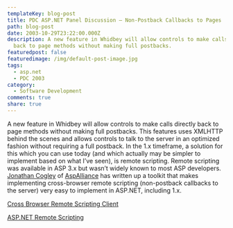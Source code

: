 ```yaml
---
templateKey: blog-post
title: PDC ASP.NET Panel Discussion – Non-Postback Callbacks to Pages
path: blog-post
date: 2003-10-29T23:22:00.000Z
description: A new feature in Whidbey will allow controls to make calls directly
  back to page methods without making full postbacks.
featuredpost: false
featuredimage: /img/default-post-image.jpg
tags:
  - asp.net
  - PDC 2003
category:
  - Software Development
comments: true
share: true
---
```

<!--StartFragment-->

A new feature in Whidbey will allow controls to make calls directly back to page methods without making full postbacks. This features uses XMLHTTP behind the scenes and allows controls to talk to the server in an optimized fashion without requiring a full postback. In the 1.x timeframe, a solution for this which you can use today (and which actually may be simpler to implement based on what I’ve seen), is remote scripting. Remote scripting was available in ASP 3.x but wasn’t widely known to most ASP developers. [Jonathan Cogley](http://authors.aspalliance.com/thycotic/default.aspx) of [AspAlliance](http://aspalliance.com/) has written up a toolkit that makes implementing cross-browser remote scripting (non-postback callbacks to the server) very easy to implement in ASP.NET, including 1.x.

[Cross Browser Remote Scripting Client](http://authors.aspalliance.com/thycotic/articles/view.aspx?id=4)

[ASP.NET Remote Scripting](http://authors.aspalliance.com/thycotic/articles/view.aspx?id=1)

<!--EndFragment-->